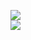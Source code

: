 [![](https://img.shields.io/badge/Made%20With-Github%20Spray-lightgrey.svg?style=for-the-badge&logo=github)](https://github.com/Annihil/github-spray#12763)  
[![](https://i.imgur.com/2DrTn0Z.gif)](https://github.com/Annihil/github-spray)